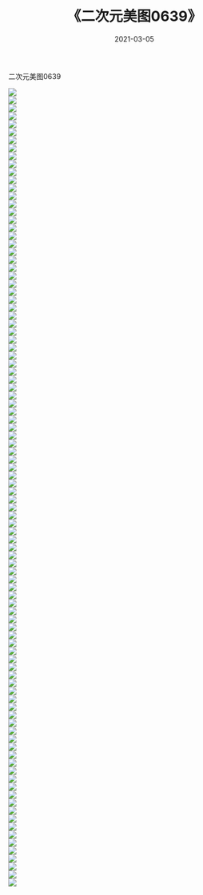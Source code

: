 ﻿---
layout: post
title:  《二次元美图0639》
date:   2021-03-05
img: http://imgx.orgx.ga/二次元/2021/二次元美图0639/000.jpg
categories: [美女, 清纯, 唯美]
---

二次元美图0639

 ![](http://imgx.orgx.ga/二次元/2021/二次元美图0639/001.png) <br>![](http://imgx.orgx.ga/二次元/2021/二次元美图0639/002.png) <br>![](http://imgx.orgx.ga/二次元/2021/二次元美图0639/003.png) <br>![](http://imgx.orgx.ga/二次元/2021/二次元美图0639/004.png) <br>![](http://imgx.orgx.ga/二次元/2021/二次元美图0639/005.png) <br>![](http://imgx.orgx.ga/二次元/2021/二次元美图0639/006.png) <br>![](http://imgx.orgx.ga/二次元/2021/二次元美图0639/007.png) <br>![](http://imgx.orgx.ga/二次元/2021/二次元美图0639/008.png) <br>![](http://imgx.orgx.ga/二次元/2021/二次元美图0639/009.png) <br>![](http://imgx.orgx.ga/二次元/2021/二次元美图0639/010.png) <br>![](http://imgx.orgx.ga/二次元/2021/二次元美图0639/011.png) <br>![](http://imgx.orgx.ga/二次元/2021/二次元美图0639/012.png) <br>![](http://imgx.orgx.ga/二次元/2021/二次元美图0639/013.png) <br>![](http://imgx.orgx.ga/二次元/2021/二次元美图0639/014.png) <br>![](http://imgx.orgx.ga/二次元/2021/二次元美图0639/015.png) <br>![](http://imgx.orgx.ga/二次元/2021/二次元美图0639/016.png) <br>![](http://imgx.orgx.ga/二次元/2021/二次元美图0639/017.png) <br>![](http://imgx.orgx.ga/二次元/2021/二次元美图0639/018.png) <br>![](http://imgx.orgx.ga/二次元/2021/二次元美图0639/019.png) <br>![](http://imgx.orgx.ga/二次元/2021/二次元美图0639/020.png) <br>![](http://imgx.orgx.ga/二次元/2021/二次元美图0639/021.png) <br>![](http://imgx.orgx.ga/二次元/2021/二次元美图0639/022.png) <br>![](http://imgx.orgx.ga/二次元/2021/二次元美图0639/023.png) <br>![](http://imgx.orgx.ga/二次元/2021/二次元美图0639/024.png) <br>![](http://imgx.orgx.ga/二次元/2021/二次元美图0639/025.png) <br>![](http://imgx.orgx.ga/二次元/2021/二次元美图0639/026.png) <br>![](http://imgx.orgx.ga/二次元/2021/二次元美图0639/027.png) <br>![](http://imgx.orgx.ga/二次元/2021/二次元美图0639/028.png) <br>![](http://imgx.orgx.ga/二次元/2021/二次元美图0639/029.png) <br>![](http://imgx.orgx.ga/二次元/2021/二次元美图0639/030.png) <br>![](http://imgx.orgx.ga/二次元/2021/二次元美图0639/031.png) <br>![](http://imgx.orgx.ga/二次元/2021/二次元美图0639/032.png) <br>![](http://imgx.orgx.ga/二次元/2021/二次元美图0639/033.png) <br>![](http://imgx.orgx.ga/二次元/2021/二次元美图0639/034.png) <br>![](http://imgx.orgx.ga/二次元/2021/二次元美图0639/035.png) <br>![](http://imgx.orgx.ga/二次元/2021/二次元美图0639/036.png) <br>![](http://imgx.orgx.ga/二次元/2021/二次元美图0639/037.png) <br>![](http://imgx.orgx.ga/二次元/2021/二次元美图0639/038.png) <br>![](http://imgx.orgx.ga/二次元/2021/二次元美图0639/039.png) <br>![](http://imgx.orgx.ga/二次元/2021/二次元美图0639/040.png) <br>![](http://imgx.orgx.ga/二次元/2021/二次元美图0639/041.png) <br>![](http://imgx.orgx.ga/二次元/2021/二次元美图0639/042.png) <br>![](http://imgx.orgx.ga/二次元/2021/二次元美图0639/043.png) <br>![](http://imgx.orgx.ga/二次元/2021/二次元美图0639/044.png) <br>![](http://imgx.orgx.ga/二次元/2021/二次元美图0639/045.png) <br>![](http://imgx.orgx.ga/二次元/2021/二次元美图0639/046.png) <br>![](http://imgx.orgx.ga/二次元/2021/二次元美图0639/047.png) <br>![](http://imgx.orgx.ga/二次元/2021/二次元美图0639/048.png) <br>![](http://imgx.orgx.ga/二次元/2021/二次元美图0639/049.png) <br>![](http://imgx.orgx.ga/二次元/2021/二次元美图0639/050.png) <br>![](http://imgx.orgx.ga/二次元/2021/二次元美图0639/051.png) <br>![](http://imgx.orgx.ga/二次元/2021/二次元美图0639/052.png) <br>![](http://imgx.orgx.ga/二次元/2021/二次元美图0639/053.png) <br>![](http://imgx.orgx.ga/二次元/2021/二次元美图0639/054.png) <br>![](http://imgx.orgx.ga/二次元/2021/二次元美图0639/055.png) <br>![](http://imgx.orgx.ga/二次元/2021/二次元美图0639/056.png) <br>![](http://imgx.orgx.ga/二次元/2021/二次元美图0639/057.png) <br>![](http://imgx.orgx.ga/二次元/2021/二次元美图0639/058.png) <br>![](http://imgx.orgx.ga/二次元/2021/二次元美图0639/059.png) <br>![](http://imgx.orgx.ga/二次元/2021/二次元美图0639/060.png) <br>![](http://imgx.orgx.ga/二次元/2021/二次元美图0639/061.png) <br>![](http://imgx.orgx.ga/二次元/2021/二次元美图0639/062.png) <br>![](http://imgx.orgx.ga/二次元/2021/二次元美图0639/063.png) <br>![](http://imgx.orgx.ga/二次元/2021/二次元美图0639/064.png) <br>![](http://imgx.orgx.ga/二次元/2021/二次元美图0639/065.png) <br>![](http://imgx.orgx.ga/二次元/2021/二次元美图0639/066.png) <br>![](http://imgx.orgx.ga/二次元/2021/二次元美图0639/067.png) <br>![](http://imgx.orgx.ga/二次元/2021/二次元美图0639/068.png) <br>![](http://imgx.orgx.ga/二次元/2021/二次元美图0639/069.png) <br>![](http://imgx.orgx.ga/二次元/2021/二次元美图0639/070.png) <br>![](http://imgx.orgx.ga/二次元/2021/二次元美图0639/071.png) <br>![](http://imgx.orgx.ga/二次元/2021/二次元美图0639/072.png) <br>![](http://imgx.orgx.ga/二次元/2021/二次元美图0639/073.png) <br>![](http://imgx.orgx.ga/二次元/2021/二次元美图0639/074.png) <br>![](http://imgx.orgx.ga/二次元/2021/二次元美图0639/075.png) <br>![](http://imgx.orgx.ga/二次元/2021/二次元美图0639/076.png) <br>![](http://imgx.orgx.ga/二次元/2021/二次元美图0639/077.png) <br>![](http://imgx.orgx.ga/二次元/2021/二次元美图0639/078.png) <br>![](http://imgx.orgx.ga/二次元/2021/二次元美图0639/079.png) <br>![](http://imgx.orgx.ga/二次元/2021/二次元美图0639/080.png) <br>![](http://imgx.orgx.ga/二次元/2021/二次元美图0639/081.png) <br>![](http://imgx.orgx.ga/二次元/2021/二次元美图0639/082.png) <br>![](http://imgx.orgx.ga/二次元/2021/二次元美图0639/083.png) <br>![](http://imgx.orgx.ga/二次元/2021/二次元美图0639/084.png) <br>![](http://imgx.orgx.ga/二次元/2021/二次元美图0639/085.png) <br>![](http://imgx.orgx.ga/二次元/2021/二次元美图0639/086.png) <br>![](http://imgx.orgx.ga/二次元/2021/二次元美图0639/087.png) <br>![](http://imgx.orgx.ga/二次元/2021/二次元美图0639/088.png) <br>![](http://imgx.orgx.ga/二次元/2021/二次元美图0639/089.png) <br>![](http://imgx.orgx.ga/二次元/2021/二次元美图0639/090.png) <br>![](http://imgx.orgx.ga/二次元/2021/二次元美图0639/091.png) <br>![](http://imgx.orgx.ga/二次元/2021/二次元美图0639/092.png) <br>![](http://imgx.orgx.ga/二次元/2021/二次元美图0639/093.png) <br>![](http://imgx.orgx.ga/二次元/2021/二次元美图0639/094.png) <br>![](http://imgx.orgx.ga/二次元/2021/二次元美图0639/095.png) <br>![](http://imgx.orgx.ga/二次元/2021/二次元美图0639/096.png) <br>![](http://imgx.orgx.ga/二次元/2021/二次元美图0639/097.png) <br>![](http://imgx.orgx.ga/二次元/2021/二次元美图0639/098.png) <br>![](http://imgx.orgx.ga/二次元/2021/二次元美图0639/099.png) <br>![](http://imgx.orgx.ga/二次元/2021/二次元美图0639/100.png) <br>